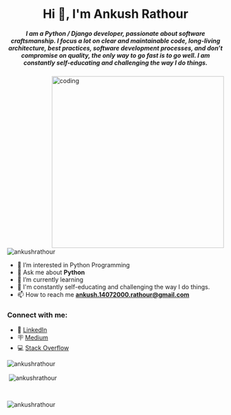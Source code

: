 <h1 align="center">Hi 👋, I'm Ankush Rathour</h1>

<h5 align="center"> I am a Python / Django developer, passionate about software craftsmanship. I focus a lot on clear and maintainable code, long-living architecture, best practices, software development processes, and don’t compromise on quality, the only way to go fast is to go well. I am constantly self-educating and challenging the way I do things.</h5>

<img align="right" alt="coding" width="400" src="https://user-images.githubusercontent.com/55389276/140866485-8fb1c876-9a8f-4d6a-98dc-08c4981eaf70.gif">
<p align="left"> <img src="https://komarev.com/ghpvc/?username=ankushrathour&label=Profile%20views&color=0e75b6&style=flat" alt="ankushrathour" /> </p>

- 👀 I’m interested in Python Programming
- 💬 Ask me about **Python**
- 🌱 I’m currently learning
- 💞️ I'm constantly self-educating and challenging the way I do things.
- 📫 How to reach me **ankush.14072000.rathour@gmail.com**


<h3 align="left">Connect with me:</h3>

- 📌 
[LinkedIn](https://linkedin.com/in/ankush-rathour) 
- 🪧 
[Medium](https://medium.com/@ankushrathour) 
- 💻 
[Stack Overflow](https://stackoverflow.com/users/18736053/ankush-rathour)



<p><img align="left" src="https://github-readme-stats.vercel.app/api/top-langs?username=ankushrathour&show_icons=true&locale=en&layout=compact" alt="ankushrathour" /></p>
<br>
<p>&nbsp;<img align="center" src="https://github-readme-stats.vercel.app/api?username=ankushrathour&show_icons=true&locale=en" alt="ankushrathour" /></p>
<br>
<p><img align="center" src="https://github-readme-streak-stats.herokuapp.com/?user=ankushrathour&" alt="ankushrathour" /></p>
